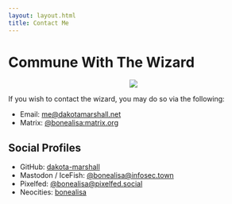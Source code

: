 ```yaml
---
layout: layout.html
title: Contact Me
---
```

# Commune With The Wizard

<div style="text-align: center;">
    <img src="/static/imgs/hwizard.gif">
</div>

If you wish to contact the wizard, you may do so via the following:

- Email: [me@dakotamarshall.net](mailto://me@dakotamarshall.net)
- Matrix: [@bonealisa:matrix.org](https://matrix.to/#/@bonealisa:matrix.org) 

## Social Profiles

- GitHub: [dakota-marshall](https://github.com/dakota-marshall)
- Mastodon / IceFish: [@bonealisa@infosec.town](https://infosec.town/@bonealisa)
- Pixelfed: [@bonealisa@pixelfed.social](https://pixelfed.social/i/web/profile/627144157844692883)
- Neocities: [bonealisa](https://neocities.org/site/bonealisa)
